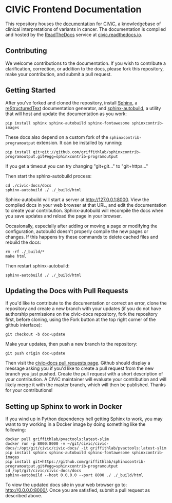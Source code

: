 # CIViC Frontend Documentation

This repository houses the [documentation](https://civic.readthedocs.io/) for [CIViC](https://civicdb.org), a knowledgebase of clinical interpretations of variants in cancer. The documentation is compiled and hosted by the [ReadTheDocs](https://readthedocs.org/) service at [civic.readthedocs.io](https://civic.readthedocs.io/).

## Contributing

We welcome contributions to the documentation. If you wish to contribute a clarification, correction, or addition to the docs, please fork this repository, make your contribution, and submit a pull request.

## Getting Started

After you've forked and cloned the repository, install [Sphinx](https://www.sphinx-doc.org/en/master/), a [reStructuredText](http://docutils.sourceforge.net/rst.html) documentation generator, and [sphinx-autobuild](https://pypi.org/project/sphinx-autobuild/), a utility that will host and update the documentation as you work:

```
pip install sphinx sphinx-autobuild sphinx-fontawesome sphinxcontrib-images
```

These docs also depend on a custom fork of the `sphinxcontrib-programoutput` extension. It can be installed by running:

```
pip install git+git://github.com/griffithlab/sphinxcontrib-programoutput.git#egg=sphinxcontrib-programoutput
```

If you get a timeout you can try changing "git+git..." to "git+https..."

Then start the sphinx-autobuild process:

```
cd ./civic-docs/docs
sphinx-autobuild ./ ./_build/html
```

Sphinx-autobuild will start a server at http://127.0.0.1:8000. View the compiled docs in your web browser at that URL, and edit the documentation to create your contribution. Sphinx-autobuild will recompile the docs when you save updates and reload the page in your browser.

Occasionally, especially after adding or moving a page or modifying the configuration, autobuild doesn't properly compile the new pages or changes. If this happens try these commands to delete cached files and rebuild the docs:

```
rm -rf ./_build/*
make html
```

Then restart sphinx-autobuild:

```
sphinx-autobuild ./ ./_build/html
```

## Updating the Docs with Pull Requests

If you'd like to contribute to the documentation or correct an error, clone the repository and create a new branch with your updates (if you do not have authorship permissions on the civic-docs repository, fork the repository first, before cloning, using the Fork button at the top right corner of the github interface):

```
git checkout -b doc-update
```

Make your updates, then push a new branch to the repository:

```
git push origin doc-update
```

Then visit the [civic-docs pull requests page](https://github.com/griffithlab/civic-docs/pulls). Github should display a message asking you if you'd like to create a pull request from the new branch you just pushed. Create the pull request with a short description of your contribution. A CIViC maintainer will evaluate your contribution and will likely merge it with the master branch, which will then be published. Thanks for your contributions!


## Setting up Sphinx to work in Docker
If you wind up in Python dependency hell getting Sphinx to work, you may want to try working in a Docker image by doing something like the following:

```
docker pull griffithlab/pvactools:latest-slim
docker run -p 8000:8000 -v ~/git/civic/civic-docs/:/opt/git/civic/civic-docs/ -it griffithlab/pvactools:latest-slim
pip install sphinx sphinx-autobuild sphinx-fontawesome sphinxcontrib-images
pip install git+https://github.com/griffithlab/sphinxcontrib-programoutput.git#egg=sphinxcontrib-programoutput
cd /opt/git/civic/civic-docs/docs
sphinx-autobuild --host 0.0.0.0 --port 8000 ./ ./_build/html
```

To view the updated docs site in your web browser go to: http://0.0.0.0:8000/. Once you are satisfied, submit a pull request as described above.

